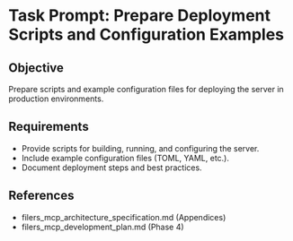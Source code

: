 # Task Prompt: Prepare Deployment Scripts and Configuration Examples

## Objective
Prepare scripts and example configuration files for deploying the server in production environments.

## Requirements
- Provide scripts for building, running, and configuring the server.
- Include example configuration files (TOML, YAML, etc.).
- Document deployment steps and best practices.

## References
- filers_mcp_architecture_specification.md (Appendices)
- filers_mcp_development_plan.md (Phase 4)
